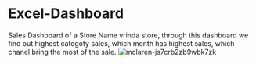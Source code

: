 # Excel-Dashboard

Sales Dashboard of a Store Name vrinda store, through this dashboard we find out highest categoty sales, which month has highest sales, which chanel bring the most of the sale.
![mclaren-js7crb2zb9wbk7zk](https://github.com/user-attachments/assets/a73d54db-1cb5-4ca1-b287-dd976945641e)
